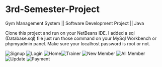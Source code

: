 # 3rd-Semester-Project
Gym Management System || Software Development Project || Java


Clone this project and run on your NetBeans IDE.
I added a sql (Database.sql) file just run those command on your MySql Workbench or phpmyadmin panel.
Make sure your localhost password is root or not.

![Signup](https://user-images.githubusercontent.com/57921369/178313364-4e9ce14b-c2bf-45bb-9b86-6408e92274e6.png)
![Login](https://user-images.githubusercontent.com/57921369/178313384-0af90b61-ccf8-4835-b518-516bc7752932.png)
![Home](https://user-images.githubusercontent.com/57921369/178313403-3cfc7ef5-5daf-40d6-abb4-3f0206b1a955.png)![Trainer](https://user-images.githubusercontent.com/57921369/178313529-a9474b76-dc5d-4154-917f-6afae549404a.png)
![New Member](https://user-images.githubusercontent.com/57921369/178313565-b60c84ae-e3b8-4ea6-9c8e-8827bbac44bd.png)
![All Member](https://user-images.githubusercontent.com/57921369/178313617-5d6bd80b-c561-457a-b996-34af3e0d8773.png)
![Update](https://user-images.githubusercontent.com/57921369/178313652-bc270982-2167-449c-9481-9586899045a8.png)
![Payment](https://user-images.githubusercontent.com/57921369/178313674-a5ccdf93-5e47-47fd-82af-3fc65f1f0a3d.png)

